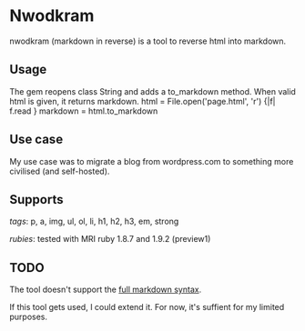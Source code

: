 # Nwodkram #

nwodkram (markdown in reverse) is a tool to reverse html into markdown.

## Usage ##

The gem reopens class String and adds a to_markdown method.
When valid html is given, it returns markdown.
    html = File.open('page.html', 'r') {|f| f.read }
    markdown = html.to_markdown

## Use case ##

My use case was to migrate a blog from wordpress.com to something more civilised (and self-hosted).

## Supports ##

*tags*:
    p, a, img, ul, ol, li, h1, h2, h3, em, strong

*rubies*:
tested with MRI ruby 1.8.7 and 1.9.2 (preview1)

## TODO ##

The tool doesn't support the [full markdown syntax](http://daringfireball.net/projects/markdown/syntax).

If this tool gets used, I could extend it.  For now, it's suffient for my limited purposes.
